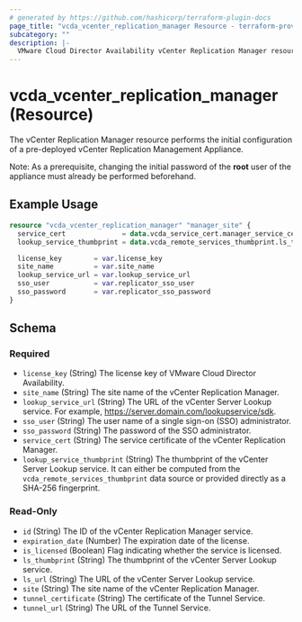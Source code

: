 ```yaml
---
# generated by https://github.com/hashicorp/terraform-plugin-docs
page_title: "vcda_vcenter_replication_manager Resource - terraform-provider-for-vmware-cloud-director-availability"
subcategory: ""
description: |-
  VMware Cloud Director Availability vCenter Replication Manager resource.
---
```


# vcda_vcenter_replication_manager (Resource)

The vCenter Replication Manager resource performs the initial configuration of a pre-deployed vCenter Replication
Management Appliance.

Note: As a prerequisite, changing the initial password of the  **root** user of the appliance must already be performed
beforehand.

## Example Usage

```terraform
resource "vcda_vcenter_replication_manager" "manager_site" {
  service_cert              = data.vcda_service_cert.manager_service_cert.service_cert
  lookup_service_thumbprint = data.vcda_remote_services_thumbprint.ls_thumbprint.id

  license_key        = var.license_key
  site_name          = var.site_name
  lookup_service_url = var.lookup_service_url
  sso_user           = var.replicator_sso_user
  sso_password       = var.replicator_sso_password
}
```

<!-- schema generated by tfplugindocs -->

## Schema

### Required

- `license_key` (String) The license key of VMware Cloud Director Availability.
- `site_name` (String) The site name of the vCenter Replication Manager.
- `lookup_service_url` (String) The URL of the vCenter Server Lookup service. For
  example, https://server.domain.com/lookupservice/sdk.
- `sso_user` (String) The user name of a single sign-on (SSO) administrator.
- `sso_password` (String) The password of the SSO administrator.
- `service_cert` (String) The service certificate of the vCenter Replication Manager.
- `lookup_service_thumbprint` (String) The thumbprint of the vCenter Server Lookup service. It can either be computed
  from the `vcda_remote_services_thumbprint` data source or provided directly as a SHA-256 fingerprint.

### Read-Only

- `id` (String) The ID of the vCenter Replication Manager service.
- `expiration_date` (Number) The expiration date of the license.
- `is_licensed` (Boolean) Flag indicating whether the service is licensed.
- `ls_thumbprint` (String) The thumbprint of the vCenter Server Lookup service.
- `ls_url` (String) The URL of the vCenter Server Lookup service.
- `site` (String) The site name of the vCenter Replication Manager.
- `tunnel_certificate` (String) The certificate of the Tunnel Service.
- `tunnel_url` (String) The URL of the Tunnel Service.
